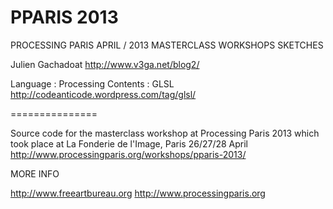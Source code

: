 PPARIS 2013
===============
PROCESSING PARIS APRIL / 2013
MASTERCLASS WORKSHOPS SKETCHES

Julien Gachadoat
http://www.v3ga.net/blog2/

Language : Processing 
Contents : GLSL
http://codeanticode.wordpress.com/tag/glsl/


===============

Source code for the masterclass workshop at Processing Paris 2013
which took place at La Fonderie de l'Image, Paris 26/27/28 April
http://www.processingparis.org/workshops/pparis-2013/

MORE INFO

http://www.freeartbureau.org
http://www.processingparis.org



